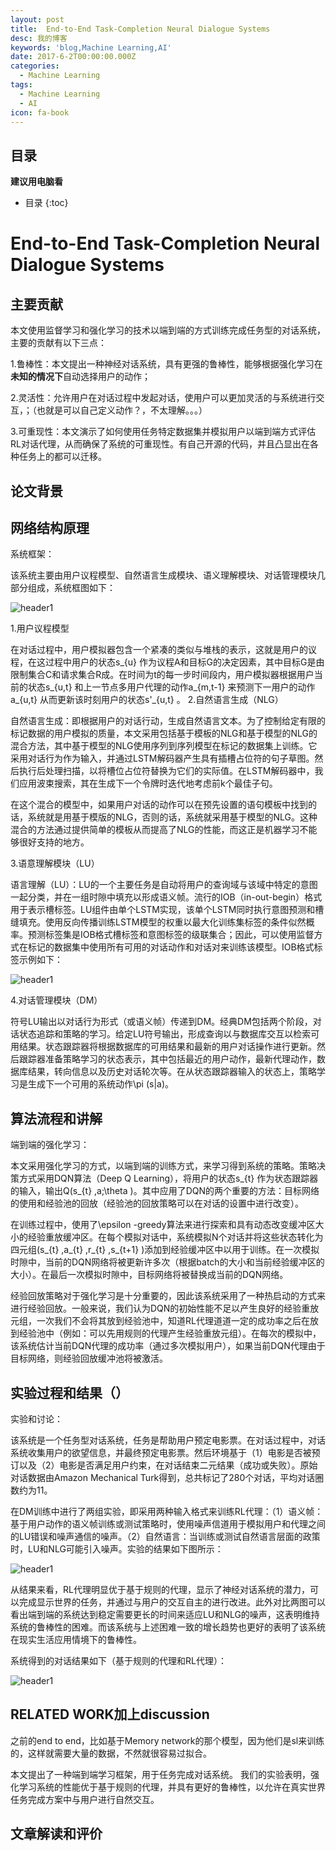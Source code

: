 ```yaml
---
layout: post
title:  End-to-End Task-Completion Neural Dialogue Systems
desc: 我的博客
keywords: 'blog,Machine Learning,AI'
date: 2017-6-2T00:00:00.000Z
categories:
  - Machine Learning
tags:
  - Machine Learning
  - AI
icon: fa-book
---
```



## 目录
**建议用电脑看**

* 目录
{:toc}

# End-to-End Task-Completion Neural Dialogue Systems

## 主要贡献

本文使用监督学习和强化学习的技术以端到端的方式训练完成任务型的对话系统，主要的贡献有以下三点：

1.鲁棒性：本文提出一种神经对话系统，具有更强的鲁棒性，能够根据强化学习在**未知的情况下**自动选择用户的动作；

2.灵活性：允许用户在对话过程中发起对话，使用户可以更加灵活的与系统进行交互，；（也就是可以自己定义动作？，不太理解。。。）

3.可重现性：本文演示了如何使用任务特定数据集并模拟用户以端到端方式评估RL对话代理，从而确保了系统的可重现性。有自己开源的代码，并且凸显出在各种任务上的都可以迁移。



## 论文背景

## 网络结构原理

系统框架：

该系统主要由用户议程模型、自然语言生成模块、语义理解模块、对话管理模块几部分组成，系统框图如下：

<img src="{{ site.img_path }}/Machine Learning/end_end_Task_Completion.png" alt="header1" style="height:auto!important;width:auto%;max-width:1020px;"/>


1.用户议程模型

在对话过程中，用户模拟器包含一个紧凑的类似与堆栈的表示，这就是用户的议程，在这过程中用户的状态s_{u} 作为议程A和目标G的决定因素，其中目标G是由限制集合C和请求集合R成。在时间为t的每一步时间段内，用户模拟器根据用户当前的状态s_{u,t} 和上一节点多用户代理的动作a_{m,t-1} 来预测下一用户的动作a_{u,t} 从而更新该时刻用户的状态s'_{u,t} 。
2.自然语言生成（NLG）

自然语言生成：即根据用户的对话行动，生成自然语言文本。为了控制给定有限的标记数据的用户模拟的质量，本文采用包括基于模板的NLG和基于模型的NLG的混合方法，其中基于模型的NLG使用序列到序列模型在标记的数据集上训练。它采用对话行为作为输入，并通过LSTM解码器产生具有插槽占位符的句子草图。然后执行后处理扫描，以将槽位占位符替换为它们的实际值。在LSTM解码器中，我们应用波束搜索，其在生成下一个令牌时迭代地考虑前k个最佳子句。

在这个混合的模型中，如果用户对话的动作可以在预先设置的语句模板中找到的话，系统就是用基于模版的NLG，否则的话，系统就采用基于模型的NLG。这种混合的方法通过提供简单的模板从而提高了NLG的性能，而这正是机器学习不能够很好支持的地方。

3.语意理解模块（LU）

语言理解（LU）：LU的一个主要任务是自动将用户的查询域与该域中特定的意图一起分类，并在一组时隙中填充以形成语义帧。流行的IOB（in-out-begin）格式用于表示槽标签。LU组件由单个LSTM实现，该单个LSTM同时执行意图预测和槽缝填充。使用反向传播训练LSTM模型的权重以最大化训练集标签的条件似然概率。预测标签集是IOB格式槽标签和意图标签的级联集合；因此，可以使用监督方式在标记的数据集中使用所有可用的对话动作和对话对来训练该模型。IOB格式标签示例如下：

<img src="{{ site.img_path }}/Machine Learning/end_end_Task_Completion01.png" alt="header1" style="height:auto!important;width:auto%;max-width:1020px;"/>

4.对话管理模块（DM）

符号LU输出以对话行为形式（或语义帧）传递到DM。经典DM包括两个阶段，对话状态追踪和策略的学习。给定LU符号输出，形成查询以与数据库交互以检索可用结果。状态跟踪器将根据数据库的可用结果和最新的用户对话操作进行更新。然后跟踪器准备策略学习的状态表示，其中包括最近的用户动作，最新代理动作，数据库结果，转向信息以及历史对话轮次等。在从状态跟踪器输入的状态上，策略学习是生成下一个可用的系统动作\pi (s|a)。




## 算法流程和讲解


端到端的强化学习：

本文采用强化学习的方式，以端到端的训练方式，来学习得到系统的策略。策略决策方式采用DQN算法（Deep Q Learning），将用户的状态s_{t} 作为状态跟踪器的输入，输出Q(s_{t} ,a;\theta )。其中应用了DQN的两个重要的方法：目标网络的使用和经验池的回放（经验池的回放策略可以在对话的设置中进行改变）。

在训练过程中，使用了\epsilon -greedy算法来进行探索和具有动态改变缓冲区大小的经验重放缓冲区。在每个模拟对话中，系统模拟N个对话并将这些状态转化为四元组(s_{t} ,a_{t} ,r_{t} ,s_{t+1} )添加到经验缓冲区中以用于训练。在一次模拟时隙中，当前的DQN网络将被更新许多次（根据batch的大小和当前经验缓冲区的大小）。在最后一次模拟时隙中，目标网络将被替换成当前的DQN网络。

经验回放策略对于强化学习是十分重要的，因此该系统采用了一种热启动的方式来进行经验回放。一般来说，我们认为DQN的初始性能不足以产生良好的经验重放元组，一次我们不会将其放到经验池中，知道RL代理道道一定的成功率之后在放到经验池中（例如：可以先用规则的代理产生经验重放元组）。在每次的模拟中，该系统估计当前DQN代理的成功率（通过多次模拟用户），如果当前DQN代理由于目标网络，则经验回放缓冲池将被激活。



## 实验过程和结果（）

实验和讨论：

该系统是一个任务型对话系统，任务是帮助用户预定电影票。在对话过程中，对话系统收集用户的欲望信息，并最终预定电影票。然后环境基于（1）电影是否被预订以及（2）电影是否满足用户约束，在对话结束二元结果（成功或失败）。原始对话数据由Amazon Mechanical Turk得到，总共标记了280个对话，平均对话圈数约为11。

在DM训练中进行了两组实验，即采用两种输入格式来训练RL代理：（1）语义帧：基于用户动作的语义帧训练或测试策略时，使用噪声信道用于模拟用户和代理之间的LU错误和噪声通信的噪声。（2）自然语言：当训练或测试自然语言层面的政策时，LU和NLG可能引入噪声。实验的结果如下图所示：

<img src="{{ site.img_path }}/Machine Learning/end_end_Task_Completion1.png" alt="header1" style="height:auto!important;width:auto%;max-width:1020px;"/>

从结果来看，RL代理明显优于基于规则的代理，显示了神经对话系统的潜力，可以完成显示世界的任务，并通过与用户的交互自主的进行改进。此外对比两图可以看出端到端的系统达到稳定需要更长的时间来适应LU和NLG的噪声，这表明维持系统的鲁棒性的困难。而该系统与上述困难一致的增长趋势也更好的表明了该系统在现实生活应用情境下的鲁棒性。

系统得到的对话结果如下（基于规则的代理和RL代理）：

<img src="{{ site.img_path }}/Machine Learning/end_end_Task_Completion2.png" alt="header1" style="height:auto!important;width:auto%;max-width:1020px;"/>

## RELATED WORK加上discussion

之前的end to end，比如基于Memory network的那个模型，因为他们是sl来训练的，这样就需要大量的数据，不然就很容易过拟合。

本文提出了一种端到端学习框架，用于任务完成对话系统。 我们的实验表明，强化学习系统的性能优于基于规则的代理，并具有更好的鲁棒性，以允许在真实世界任务完成方案中与用户进行自然交互。

## 文章解读和评价
